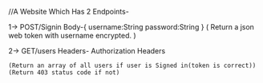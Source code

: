//A Website Which Has 2 Endpoints-

1->  POST/Signin
     Body-{
        username:String
        password:String
     }
     (
        Return a json web token with username encrypted.
     )


2->  GET/users
     Headers-
    Authorization Headers

    (Return an array of all users if user is Signed in(token is correct))
    (Return 403 status code if not)     